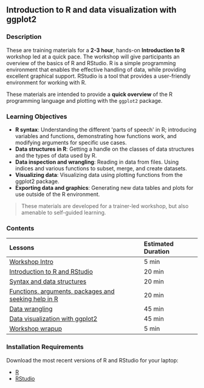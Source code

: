 ## Introduction to R and data visualization with ggplot2

### Description
These are training materials for a **2-3 hour**, hands-on **Introduction to R** workshop led at a quick pace. The workshop will give participants an overview of the basics of R and RStudio. R is a simple programming environment that enables the effective handling of data, while providing excellent graphical support. RStudio is a tool that provides a user-friendly environment for working with R. 

These materials are intended to provide a **quick overview** of the R programming language and plotting with the `ggplot2` package. 

### Learning Objectives

* **R syntax**: Understanding the different 'parts of speech' in R; introducing variables and functions, demonstrating how functions work, and modifying arguments for specific use cases.
* **Data structures in R**: Getting a handle on the classes of data structures and the types of data used by R.
* **Data inspection and wrangling**: Reading in data from files. Using indices and various functions to subset, merge, and create datasets.
* **Visualizing data**: Visualizing data using plotting functions from the ggplot2 package.
* **Exporting data and graphics**: Generating new data tables and plots for use outside of the R environment.

> These materials are developed for a trainer-led workshop, but also amenable to self-guided learning.

### Contents

| Lessons            | Estimated Duration |
|:------------------------|:----------|
|[Workshop Intro](slides/Intro_to_workshop.pdf) | 5 min |
|[Introduction to R and RStudio](lessons/01_Intro-to-R.md) | 20 min |
|[Syntax and data structures](lessons/02_syntax_and_data_structures.md) | 20 min |
|[Functions, arguments, packages and seeking help in R](lessons/03_functions-and-arguments.md) | 20 min |
|[Data wrangling](lessons/04_data-wrangling.md) | 45 min |
|[Data visualization with ggplot2](lessons/05_data-visualization.md) | 45 min |
|[Workshop wrapup](slides/Workshop_wrapup.pdf) | 5 min |

### Installation Requirements

Download the most recent versions of R and RStudio for your laptop:

 - [R](http://lib.stat.cmu.edu/R/CRAN/) 
 - [RStudio](https://www.rstudio.com/products/rstudio/download/#download)
